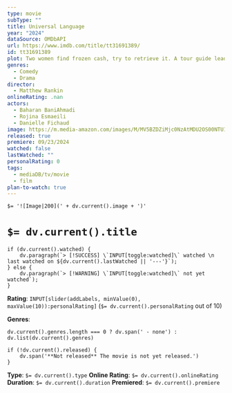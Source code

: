 ```yaml
---
type: movie
subType: ""
title: Universal Language
year: "2024"
dataSource: OMDbAPI
url: https://www.imdb.com/title/tt31691389/
id: tt31691389
plot: Two women find frozen cash, try to retrieve it. A tour guide leads confused tourists around Winnipeg sites. A man quits his job, visits his mother. Storylines intertwine surreally as identities blur in a disorienting comedy.
genres:
  - Comedy
  - Drama
director:
  - Matthew Rankin
onlineRating: .nan
actors:
  - Baharan BaniAhmadi
  - Rojina Esmaeili
  - Danielle Fichaud
image: https://m.media-amazon.com/images/M/MV5BZDZiMjc0NzAtMDU2OS00NTU1LWFmNWUtMmE5Njg3YjRlOTg2XkEyXkFqcGc@._V1_SX300.jpg
released: true
premiere: 09/23/2024
watched: false
lastWatched: ""
personalRating: 0
tags:
  - mediaDB/tv/movie
  - film
plan-to-watch: true
---
```


`$= '![Image|200](' + dv.current().image + ')'`

# `$= dv.current().title`

```dataviewjs
if (dv.current().watched) {
	dv.paragraph(`> [!SUCCESS] \`INPUT[toggle:watched]\` watched \n last watched on ${dv.current().lastWatched || '---'}`);
} else {
	dv.paragraph(`> [!WARNING] \`INPUT[toggle:watched]\` not yet watched`);
}
```

**Rating**:  `INPUT[slider(addLabels, minValue(0), maxValue(10)):personalRating]` (`$= dv.current().personalRating` out of 10)

**Genres**:
```dataviewjs
dv.current().genres.length === 0 ? dv.span(' - none') : dv.list(dv.current().genres)
```

```dataviewjs
if (!dv.current().released) {
	dv.span('**Not released** The movie is not yet released.')
}
```

**Type**: `$= dv.current().type`
**Online Rating**: `$= dv.current().onlineRating`
**Duration**:  `$= dv.current().duration`
**Premiered**: `$= dv.current().premiere`